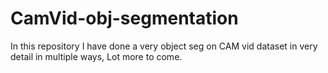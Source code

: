 # CamVid-obj-segmentation
In this repository I have done a very object seg on CAM vid dataset in very detail in multiple ways, Lot more to come.
